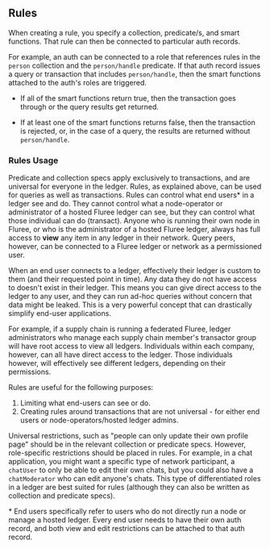 ## Rules

When creating a rule, you specify a collection, predicate/s, and smart functions. That rule can then be connected to particular auth records. 

For example, an auth can be connected to a role that references rules in the `person` collection and the `person/handle` predicate. If that auth record issues a query or transaction that includes `person/handle`, then the smart functions attached to the auth's roles are triggered. 

- If all of the smart functions return true, then the transaction goes through or the query results get returned. 

- If at least one of the smart functions returns false, then the transaction is rejected, or, in the case of a query, the results are returned without `person/handle`. 

### Rules Usage

Predicate and collection specs apply exclusively to transactions, and are universal for everyone in the ledger. Rules, as explained above, can be used for queries as well as transactions. Rules can control what end users* in a ledger see and do. They cannot control what a node-operator or administrator of a hosted Fluree ledger can see, but they can control what those individual can do (transact). Anyone who is running their own node in Fluree, or who is the administrator of a hosted Fluree ledger, always has full access to **view** any item in any ledger in their network. Query peers, however, can be connected to a Fluree ledger or network as a permissioned user. 

When an end user connects to a ledger, effectively their ledger is custom to them (and their requested point in time). Any data they do not have access to doesn't exist in their ledger. This means you can give direct access to the ledger to any user, and they can run ad-hoc queries without concern that data might be leaked. This is a very powerful concept that can drastically simplify end-user applications.

For example, if a supply chain is running a federated Fluree, ledger administrators who manage each supply chain member's transactor group will have root access to view all ledgers. Individuals within each company, however, can all have direct access to the ledger. Those individuals however, will effectively see different ledgers, depending on their permissions.

Rules are useful for the following purposes:

1. Limiting what end-users can see or do. 
2. Creating rules around transactions that are not universal - for either end users or node-operators/hosted ledger admins. 

Universal restrictions, such as "people can only update their own profile page" should be in the relevant collection or predicate specs. However, role-specific restrictions should be placed in rules. For example, in a chat application, you might want a specific type of network participant, a `chatUser` to only be able to edit their own chats, but you could also have a `chatModerator` who can edit anyone's chats. This type of differentiated roles in a ledger are best suited for rules (although they can also be written as collection and predicate specs).

\* End users specifically refer to users who do not directly run a node or manage a hosted ledger. Every end user needs to have their own auth record, and both view and edit restrictions can be attached to that auth record. 

